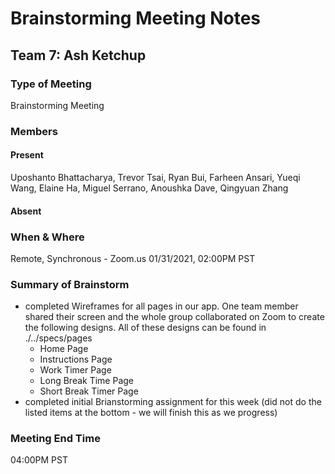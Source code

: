 # Brainstorming Meeting Notes

## Team 7: Ash Ketchup

### Type of Meeting
Brainstorming Meeting

### Members

#### Present
Uposhanto Bhattacharya, Trevor Tsai, Ryan Bui, Farheen Ansari, Yueqi Wang, Elaine Ha, Miguel Serrano, Anoushka Dave, Qingyuan Zhang 

#### Absent 

### When & Where 
Remote, Synchronous - Zoom.us
01/31/2021, 02:00PM PST

### Summary of Brainstorm
- completed Wireframes for all pages in our app. One team member shared their screen and the whole group collaborated on Zoom to create the following designs. All of these designs can be found in ./../specs/pages
  - Home Page
  - Instructions Page
  - Work Timer Page
  - Long Break Time Page
  - Short Break Timer Page
- completed initial Brianstorming assignment for this week (did not do the listed items at the bottom - we will finish this as we progress)

### Meeting End Time
04:00PM PST